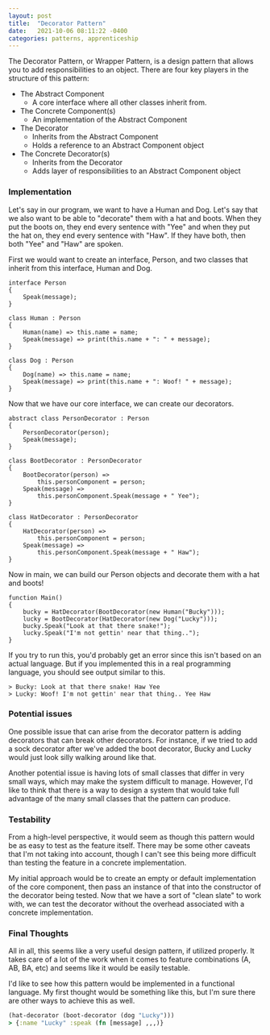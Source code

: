 ```yaml
---
layout: post
title:  "Decorator Pattern"
date:   2021-10-06 08:11:22 -0400
categories: patterns, apprenticeship
---
```


The Decorator Pattern, or Wrapper Pattern, is a design pattern that 
allows you to add responsibilities to an object. There are four key 
players in the structure of this pattern:

- The Abstract Component
  - A core interface where all other classes inherit from.
- The Concrete Component(s)
  - An implementation of the Abstract Component
- The Decorator
  - Inherits from the Abstract Component
  - Holds a reference to an Abstract Component object
- The Concrete Decorator(s)
  - Inherits from the Decorator
  - Adds layer of responsibilities to an Abstract Component object
  
### Implementation
Let's say in our program, we want to have a Human and Dog. Let's say that 
we also want to be able to "decorate" them with a hat and boots. When they
put the boots on, they end every sentence with "Yee" and when they put the hat
on, they end every sentence with "Haw". If they have both, then both "Yee" and 
"Haw" are spoken.

First we would want to create an interface, Person, and two classes that 
inherit from this interface, Human and Dog.

````
interface Person
{
    Speak(message);
}

class Human : Person
{
    Human(name) => this.name = name;
    Speak(message) => print(this.name + ": " + message);
}

class Dog : Person
{
    Dog(name) => this.name = name;
    Speak(message) => print(this.name + ": Woof! " + message);
}
````

Now that we have our core interface, we can create our decorators.

````
abstract class PersonDecorator : Person
{
    PersonDecorator(person);
    Speak(message);
}

class BootDecorator : PersonDecorator
{
    BootDecorator(person) =>
        this.personComponent = person;
    Speak(message) =>
        this.personComponent.Speak(message + " Yee");
}

class HatDecorator : PersonDecorator
{
    HatDecorator(person) =>
        this.personComponent = person;
    Speak(message) =>
        this.personComponent.Speak(message + " Haw");
}
````

Now in main, we can build our Person objects and decorate them with a hat and boots!
````
function Main()
{
    bucky = HatDecorator(BootDecorator(new Human("Bucky")));
    lucky = BootDecorator(HatDecorator(new Dog("Lucky")));
    bucky.Speak("Look at that there snake!");
    lucky.Speak("I'm not gettin' near that thing..");
}
````

If you try to run this, you'd probably get an error since this isn't based on 
an actual language. But if you implemented this in a real programming language,
you should see output similar to this.
````
> Bucky: Look at that there snake! Haw Yee
> Lucky: Woof! I'm not gettin' near that thing.. Yee Haw
````

### Potential issues
One possible issue that can arise from the decorator pattern is adding 
decorators that can break other decorators. For instance, if we tried to 
add a sock decorator after we've added the boot decorator, Bucky and Lucky 
would just look silly walking around like that.

Another potential issue is having lots of small classes that differ in very 
small ways, which may make the system difficult to manage. However, I'd like
to think that there is a way to design a system that would take full advantage
of the many small classes that the pattern can produce.

### Testability
From a high-level perspective, it would seem as though this pattern would be as
easy to test as the feature itself. There may be some other caveats that I'm 
not taking into account, though I can't see this being more difficult than
testing the feature in a concrete implementation.

My initial approach would be to create an empty or default implementation 
of the core component, then pass an instance of that into the constructor 
of the decorator being tested. Now that we have a sort of "clean slate" to
work with, we can test the decorator without the overhead associated with
a concrete implementation.


### Final Thoughts
All in all, this seems like a very useful design pattern, if utilized properly.
It takes care of a lot of the work when it comes to feature combinations 
(A, AB, BA, etc) and seems like it would be easily testable. 

I'd like to see how this pattern would be implemented in a functional language.
My first thought would be something like this, but I'm sure there are other
ways to achieve this as well.

````clojure
(hat-decorator (boot-decorator (dog "Lucky")))
> {:name "Lucky" :speak (fn [message] ,,,)}
````

